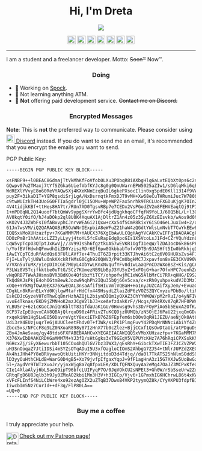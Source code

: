 <h1 align="center">Hi, I'm Dreta</h1>
                         
<p align="center"><img align="center" src="https://github-readme-stats.vercel.app/api?username=Dreta&show_icons=true&theme=dark"></p>

<p align="center">
  <a href="https://dreta.github.io"><img alt="Dreta | Website" width="22px" src="https://image.flaticon.com/icons/svg/3430/3430319.svg" /></a>
  <a href="https://twitter.com/Dretacbe"><img alt="Dreta | Twitter" width="22px" src="https://image.flaticon.com/icons/svg/733/733579.svg" /></a>
  <a href="https://reddit.com/u/Dretacbe"><img alt="Dreta | Reddit" width="22px" src="https://image.flaticon.com/icons/svg/2111/2111589.svg" /></a>
  <a href="https://github.com/Dreta"><img alt="Dreta | GitHub" width="22px" src="https://image.flaticon.com/icons/svg/2111/2111425.svg" /></a>
  <a href="https://dreta.github.io/email.html"><img alt="Dreta | Email" width="22px" src="https://image.flaticon.com/icons/svg/732/732200.svg" /></a>
  <a href="https://dreta.github.io/discord.html"><img alt="Dreta | Discord" width="22px" src="https://image.flaticon.com/icons/svg/2111/2111370.svg" /></a>
  <a href="https://patreon.com/Dreta"><img alt="Dreta | Patreon" width="22px" src="https://image.flaticon.com/icons/svg/2111/2111548.svg" /></a>
</p>

---

I am a student and a freelancer developer. Motto: ~~Soon™~~ Now™.

<h3 align="center">Doing</h3>

- 🔭 Working on <a href="https://github.com/Spock-App">Spock</a>.
- 🌱 Not learning anything ATM.
- 👯 <b>Not</b> offering paid development service. <s>Contact me on Discord.</s>

<h3 align="center">Encrypted Messages</h3>

<b>Note</b>: This is <b>not</b> the preferred way to communicate. Please consider using <a href="https://dreta.github.io/discord.html"><img alt="Dreta | Discord" width="22px" style="margin-top: 5px" src="https://image.flaticon.com/icons/svg/2111/2111370.svg" /> Discord</a> instead. If you do want to send me an email, it's recommended that you encrypt the emails you want to send.

PGP Public Key:

```
-----BEGIN PGP PUBLIC KEY BLOCK-----

xsFNBF9++l0BEAC8GdmajTtVkMhKfFoVfob0LXu3PObqR8iAXbgHlq6aLvtEQbXt0ps6c2nIkN7w
GQwpv07u2TMaxj7tYfSZGka6UiefVbfKYJc8g0g0QmUWarnEPW5025aZIw1/sDGlqMki6qEhJ5Bn
WdREXlYVvyE8o60ReVYAQwSXj4KXeKNnEzqBuIL6gkePXsocIlin0xg5pdE0Kll1314f9VWC3RPN
puy2F+3ikaD1T+YGP8qsdiSrjLgA/NxDsrnqtkFmxDJT9vMH+Xw68eCuTHRumiJuc7W780byRghv
c9twWUIzkTH43UoGG0FTIa5gdrl0jC15OMu+WpeWPZFax5nrhk9TRCLUoFXGDuKjgK7OIn2m1Hdz
4V4tidjkKBf+ttHes8HA7tr/RUn7XD0TgsvRBp7e7CEDx2VsPGodZV2m8FEHVEaqtQj9tP1xCCBK
1+mPD8qNL2Q14uoof7btQmWv9ypgSXrrYwBfc4jdUqgkhqoCFfqfN9YoLJ/68Q5bL/L+l3OH2YLb
AV0kqtY0ifO/hJ4aDOkp2ql8U0K4XquAX1AjDltrZ1An4z05z3SyZ6XzEIsvkb/wAos9d0hr0Pk/
xKO2V4J3ZWbFsI0fABxvphCJnrvWEAGi21Qxw+cXx54fSCmR8kixY6iSO46eLJuxIw4+2/oJcJ4Z
61Jn7wsVM/iQ2QARAQABzR5OaWNrIExpbiA8eWFuZ21haW4zQGdtYWlsLmNvbT7CwYkEEwEIADMW
IQQSxVMoXUHzazfpv+7KGaMMM7M+YAUCX376XgIbAwULCQgHAgYVCAkKCwIFFgIDAQAACgkQyhmj
DDOzPmBr1hAAticLZZ3yLLyyj4toYL5fcEuRapEdqOpcGIs1XSVcoLsJ1Fd+CZrVQuYdznL12vUZ
CqW5vpTcpO3QTptJxKwVj//3V99IsSh6fgztkUA57wEVKR1Ogf31eqW/lZDA3ocD6k86sPF4Rxci
h/YofBVfHdwhQFmwdhIiZD0YziszRDr6Ef6pw8GkbbabTofxV0TBn9JA5Hft5Iw0bRkhjgDe5TC3
iAwIYCpTCduRfAddQs63FUlLAVf7e+4ThuIT6ZDrpit33KTJhvAi6tC2q6V09HUXsZvs4F1T0+ia
FjI+LsTyljU8WluOnkKXckRfkMsG0Cgh920QWV3/PHCmUbgkMC7Jxpavfon8xEE3CKVU90Whz0pZ
V7VXn5uTuMX/y1epDIXCGE7M0yL4ObYwLKnxNvqufYFv8d1wLaaQPnCDaWXoBsZ+Kis/gCAQdky3
P3LWz8V5Tcjfkktbe0uTtG/5Cz7KUmezNB9LbBpJ3YU5yZ+SxFOjG+har7OfxHPC7oenhZrzCAsK
vNqORB7TWwAJHsmsBVR3BdKOe4QfibzYiTCY/ohpofwjMC1eWG5AlbMrCi7RR+qHHG/E9S277LLo
TkQd8KJsPkjE4ohOGtmBewkJozw9NqhPh2IQu35bQj66v5cxa/c+zRh0yuhpxkudVJD3Mz7NLe0M
xOQe+YYkMgfOwU0EX376XwEQAL3nsaAfifSHIuVmlVQBaH+Ho1nyJUZCAifXyJem/+EvuaO1tpp5
CDgkLn8kRvnELxYd0KjlgwMtafrHdCfx449HsydLZlaiZdP6zVOZSZQYCnyzuPDbBo/ltiP5B2uh
EskCDJcGyzeV0TdThwCqBnrHzhAZQjL2biynDIQm1yQXAZ3ChYYWWQW/pM2rRuI/o4yNFIWlbToe
uvoE4Tknas/EKD9jZMNHoK2mzJCgW2lbJ3+xeAefzdakKrF//Hcgs/U94RXvA7qR7HF0PWAsBDDj
YLBU5rz+6z1cKGoCJniQnKbltT831fdaUaK1GU/0Hxwsg9vhs3D/FOyPiAo5b5EuxA2OfK/KgNva
8CP37zIpEUqvxCAV8QBAjQlrquD98z4FRivZTuKCQDjzUUMQb/zN5OjEJ6PaU22jxqOmGDanxnc0
rxqekiNm1Hg5LwEO50DavreVgtY8exiETkB76Z6FEpfem6sbO0v0qRH1JEZU/aeNjQk0At6/pyRj
Udi3rX4EUzjuqrTeGjAUUCleetFhdv0T+f3Wk/siPK1PlmgFuvY42PDqMrNNNciAbiYf4ZnfRmh2
Zbcc5xs/NFCcF8q9LZ0NXoaR898y87IzHnX77b0cZlez+BjjCCxf1QsOwDtaUi/atPDguDsrKCXX
2By4JmAeSvaq/qy48tds6FXFABEBAAHCwXYEGAEIACAWIQQSxVMoXUHzazfpv+7KGaMMM7M+YAUC
X376XwIbDAAKCRDKGaMMM7M+YJ3fD/sHtGgks3xT9GEqV5VQPUYcKHz7A76hRqiCPXSskKhhH9v+
N6HcxZj/iEyX6ewurbbT105COx4hQUlGV7bz3IWX3/gEsRhY+GibckTXwTIE3FZJCZVZPW2/hARJ
uH3SnOoqaZ7JtiIDSi4mSYZsOTqADuI5U3xfOagloCIOmS2AhbgG7ZJ54+tNlrJUPZd2XEG9Aiqd
Ak4hiJHh4PY8eBRVyawoQtkUitiHKYr3NNjitdoD3d4Tdjq//da0l7TkATS25hNlmSOddS9ki4Ji
lD3yyOuHthCHLdB+WarG0D4gB5+Xo79jvfpIfgaxYqpJ+9fF1agHnA3z15G7XXJw5UoBwGzCjtne
5l+/aydVr9TWTzXuoJr/yjnxWjg8a7q8fpxLEK/XDLfQFNXQuyAa2eMg47OaJZ3MCPxKfeUAyWQS
CIe14XlaAlyj6bLSaoO9ipT96bfcLUIFyqP7O/0JqVOkCU2sNPEt3+Gh0W/rSbSseUrw2ZqHcgTb
GRtqFgD6U8Jqlb3h9Jy0ZMxAO2kbi1Mn3H3V+h3IGCp/Vjv6+1GPmxhIGKHChrwL86t4xKWYHYqk
xVFcFLInfS4NiLCbWre4xo92ezAgOZX2uZTqB37DwxB4VKP2tyymQZ8k/CYyAKPU3fdpfBIZRJuI
IiwcbIm5Nz7CurId++dF3q/FlP80LA==
=UQ+0
-----END PGP PUBLIC KEY BLOCK-----
```

<h3 align="center">Buy me a coffee</h3>

I truly appreciate your help.

<a href="https://patreon.com/Dreta"><img align="left" alt="Dreta | Patreon" width="32px" src="https://image.flaticon.com/icons/svg/2111/2111548.svg" /> Check out my Patreon page!</a>
